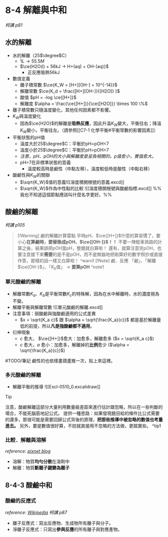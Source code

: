 # 8-4 解離與中和
*柯講 p81*
## 水的解離
- 水的解離（25$\degree$C）
	- $1L \rightarrow 55.5M$
	- $\ce{H2O(l) + 56kJ -> H+(aq) + OH-(aq)}$
		- 正反應吸熱56kJ
- 數值定義
	- 離子積常數 $\ce{K_W = [H+][OH-] = 10^{-14}}$
	- 解離常數 $\ce{K_d = \frac{[H+][OH-]}{[H2O]} }$
	- 酸值 $pH = -log \ce{[H+]}$
	- 解離度 $\alpha = \frac{\ce{[H+]}}{\ce{[H2O]}} \times 100 \%$
- 離子積常數只隨溫度變化，其他任何因素都不影響。
- $K_W$與溫度變化
	- 因為$\ce{H2O}$的解離是**吸熱反應**，因此升溫$K_W$變大，平衡往右；降溫$K_W$變小，平衡往左。（請參照[[C7-1 化學平衡#平衡常數的影響因素]]）
- 平衡狀態的pH值
	- 溫度大於25$\degree$C：平衡於pH=pOH<7
	- 溫度小於25$\degree$C：平衡於pH=pOH>7
	- *注意，pH、pOH的大小與解離度是呈負相關的。p值愈小，實值愈大。*
	- pH=7在非標準狀態的意義
		- 溫度較高時是鹼性（中點左移），溫度較低時是酸性（中點右移）
- 酸鹼性與$K_W$的關聯
	- $\sqrt{K_W}$值的意義![[溶度積開根號的意義.excd]]
	- $\sqrt{K_W}$作為中性點的比較 ![[溶度積開根號與酸鹼指標.excd]] %%我也不知道這個節點應該叫什麼名字更好。%%

## 酸鹼的解離
*柯講 p105*
> [!Warning] 鹼的解離計算雷點
> 平時pH、$\ce{[H+]}$什麼的算習慣了，要小心**在算鹼時，要替換成pOH、$\ce{[OH-]}$！！**
> 不要一陣輕車熟路的計算之後，結果誤把pOH當pH，整題就白算啦！
> 還有，就算注意完pOH，也要注意接下來**需要**的是不是pOH，而不是無腦地把剛算好的數字照抄或直接作答，那樣的話一樣又白算啦！
^warn1
> [!Note] 鹼．反應
> 「鹼」、「解離$\ce{OH-}$」、「$K_b$值」 $\longrightarrow$ **要算pOH**
^note1
### 單元酸鹼的解離
- 解離常數$K_a$、$K_b$是平衡常數$K_c$的特殊解，因為在水中解離時，水的濃度視為不變。
- 解離平衡與解離常數 ![[單元酸鹼的解離.excd]]
- 注意事項：弱酸鹼與強酸鹼適用的公式差異
	- $x = \sqrt{K_a c}$ 跟 $\alpha = \sqrt{\frac{K_a}{c}}$ 都是基於解離量低的前提，所以**凡是強酸鹼都不適用**。
- 衍伸現象
	- $c$ 愈大， $\ce{[H+]}$愈大：加愈多，解離愈多 ($x = \sqrt{K_a c}$)
	- $c$ 愈大，$\alpha$ 愈小：加愈多，解離掉的**比例**愈少 ($\alpha = \sqrt{\frac{K_a}{c}}$)

#TODO/筆記 鹼性的也依樣畫葫蘆推一次，貼上來這裡。
### 多元酸鹼的解離
- 解離平衡的推導 ![[Excl-0510_0.excalidraw]]
> [!Tip]
> 注意，酸鹼解離這部分大量利用數量級差距來進行估計跟忽略，所以在一些判斷的場合，不能死腦筋地記公式。
> 提供一種思路：如果發現題目給的條件比公式需要的還多，那很可能是需要回歸公式背後的原理，**把那些推導中被忽略的數值也考量進去。**
> 另外，要是數值很好算，不妨就直接用不忽略的方法做，更踏實些。
^tip1
### 比較．解離與溶解
*reference: [pixnet blog](https://sam31232.pixnet.net/blog/post/278401012)*
- 溶解：物質**均勻分散**在溶劑中
- 解離：物質**斷離子鍵變為離子**
## 8-4-3 酸鹼中和
### 酸鹼的反應式
*reference: [Wikipedia](https://zh.m.wikipedia.org/zh-tw/%E7%A6%BB%E5%AD%90%E6%96%B9%E7%A8%8B%E5%BC%8F)*
*柯講 p87*
- 離子反應式：寫出反應物、生成物所有離子與分子。
- 淨離子反應式：只寫出**參與反應**的所有離子與對應產物。
